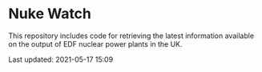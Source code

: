 # Nuke Watch

This repository includes code for retrieving the latest information available on the output of EDF nuclear power plants in the UK.

Last updated: 2021-05-17 15:09